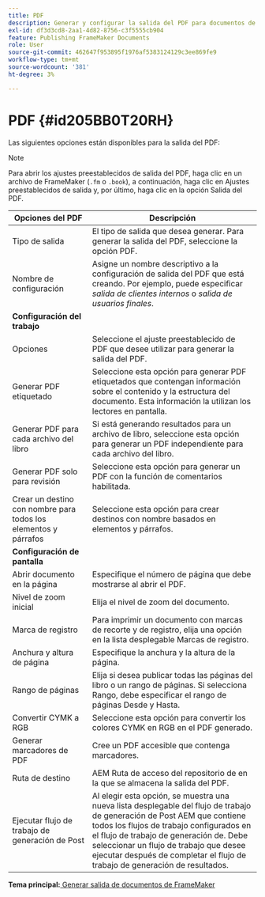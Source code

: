 ```yaml
---
title: PDF
description: Generar y configurar la salida del PDF para documentos de FrameMaker en AEM Guides.
exl-id: df3d3cd8-2aa1-4d82-8756-c3f5555cb904
feature: Publishing FrameMaker Documents
role: User
source-git-commit: 462647f953895f1976af5383124129c3ee869fe9
workflow-type: tm+mt
source-wordcount: '381'
ht-degree: 3%

---
```


# PDF {#id205BB0T20RH}

Las siguientes opciones están disponibles para la salida del PDF:

>[!NOTE]
>
> Para abrir los ajustes preestablecidos de salida del PDF, haga clic en un archivo de FrameMaker \(`.fm` o `.book`\), a continuación, haga clic en Ajustes preestablecidos de salida y, por último, haga clic en la opción Salida del PDF.

| Opciones del PDF | Descripción |
|-----------|-----------|
| Tipo de salida | El tipo de salida que desea generar. Para generar la salida del PDF, seleccione la opción PDF. |
| Nombre de configuración | Asigne un nombre descriptivo a la configuración de salida del PDF que está creando. Por ejemplo, puede especificar *salida de clientes internos* o *salida de usuarios finales*. |
| **Configuración del trabajo** |
| Opciones | Seleccione el ajuste preestablecido de PDF que desee utilizar para generar la salida del PDF. |
| Generar PDF etiquetado | Seleccione esta opción para generar PDF etiquetados que contengan información sobre el contenido y la estructura del documento. Esta información la utilizan los lectores en pantalla. |
| Generar PDF para cada archivo del libro | Si está generando resultados para un archivo de libro, seleccione esta opción para generar un PDF independiente para cada archivo del libro. |
| Generar PDF solo para revisión | Seleccione esta opción para generar un PDF con la función de comentarios habilitada. |
| Crear un destino con nombre para todos los elementos y párrafos | Seleccione esta opción para crear destinos con nombre basados en elementos y párrafos. |
| **Configuración de pantalla** |
| Abrir documento en la página | Especifique el número de página que debe mostrarse al abrir el PDF. |
| Nivel de zoom inicial | Elija el nivel de zoom del documento. |
| Marca de registro | Para imprimir un documento con marcas de recorte y de registro, elija una opción en la lista desplegable Marcas de registro. |
| Anchura y altura de página | Especifique la anchura y la altura de la página. |
| Rango de páginas | Elija si desea publicar todas las páginas del libro o un rango de páginas. Si selecciona Rango, debe especificar el rango de páginas Desde y Hasta. |
| Convertir CYMK a RGB | Seleccione esta opción para convertir los colores CYMK en RGB en el PDF generado. |
| Generar marcadores de PDF | Cree un PDF accesible que contenga marcadores. |
| Ruta de destino | AEM Ruta de acceso del repositorio de en la que se almacena la salida del PDF. |
| Ejecutar flujo de trabajo de generación de Post | Al elegir esta opción, se muestra una nueva lista desplegable del flujo de trabajo de generación de Post AEM que contiene todos los flujos de trabajo configurados en el flujo de trabajo de generación de. Debe seleccionar un flujo de trabajo que desee ejecutar después de completar el flujo de trabajo de generación de resultados. |

**Tema principal:**[ Generar salida de documentos de FrameMaker](fm-output-generatation.md)
